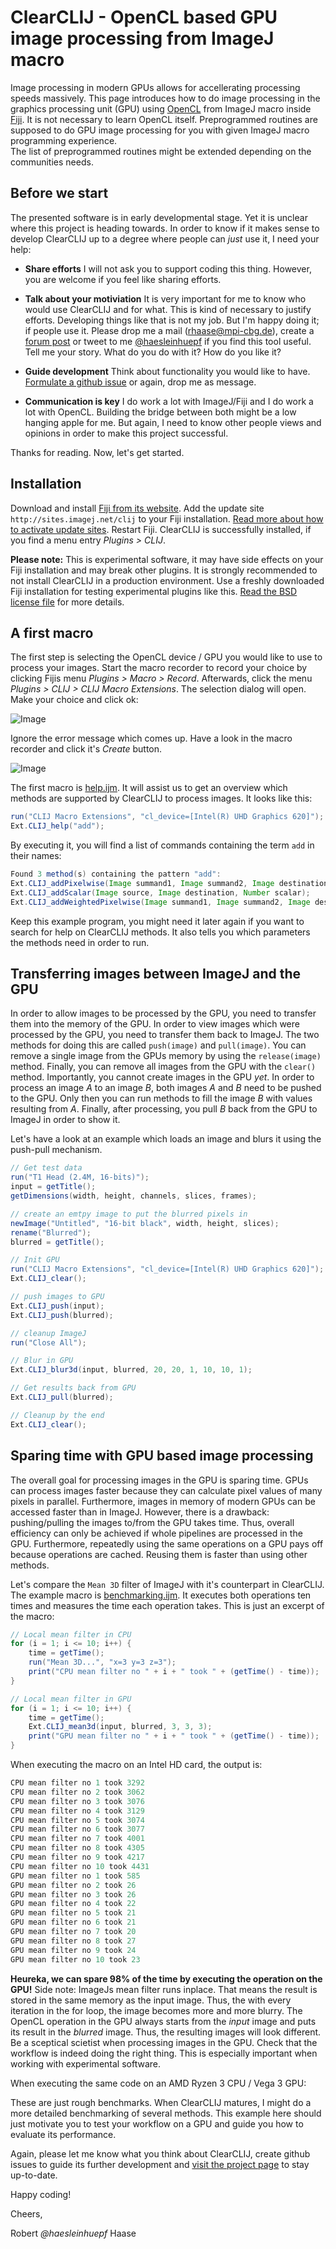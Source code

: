 # ClearCLIJ - OpenCL based GPU image processing from ImageJ macro

Image processing in modern GPUs allows for accellerating processing speeds massively. This page introduces how to do image processing in the graphics processing unit (GPU) using [OpenCL](https://www.khronos.org/opencl/) from ImageJ macro inside [Fiji](http://fiji.sc). 
It is not necessary to learn OpenCL itself. 
Preprogrammed routines are supposed to do GPU image processing for you with given ImageJ macro programming experience. \
The list of preprogrammed routines might be extended depending on the communities needs.

## Before we start
The presented software is in early developmental stage. Yet it is unclear where this project is heading towards. 
In order to know if it makes sense to develop ClearCLIJ up to a degree where people can _just_ use it, I need your help:

* **Share efforts** I will not ask you to support coding this thing. However, you are welcome if you feel like sharing efforts.

* **Talk about your motiviation** It is very important for me to know who would use ClearCLIJ and for what. 
This is kind of necessary to justify efforts. 
Developing things like that is not my job. But I'm happy doing it; if people use it.
Please drop me a mail (rhaase@mpi-cbg.de), create a [forum post](http://image.sc) or tweet to me [@haesleinhuepf](http://twitter.com/haesleinhuepf) if you find this tool useful. 
Tell me your story. What do you do with it? How do you like it?

* **Guide development** Think about functionality you would like to have. [Formulate a github issue](https://github.com/ClearControl/clearclij/issues) or again, drop me as message.

* **Communication is key** I do work a lot with ImageJ/Fiji and I do work a lot with OpenCL. Building the bridge between both might be a low hanging apple for me. 
But again, I need to know other people views and opinions in order to make this project successful. 

Thanks for reading. Now, let's get started.


## Installation
Download and install [Fiji from its website](https://fiji.sc/Downloads).
Add the update site `http://sites.imagej.net/clij` to your Fiji installation. [Read more about how to activate update sites]( https://imagej.net/Following_an_update_site).
Restart Fiji. ClearCLIJ is successfully installed, if you find a menu entry _Plugins > CLIJ_.

**Please note:** This is experimental software, it may have side effects on your Fiji installation and may break other plugins. 
It is strongly recommended to not install ClearCLIJ in a production environment. 
Use a freshly downloaded Fiji installation for testing experimental plugins like this. 
[Read the BSD license file](http://github.com/haesleinhuepf/ClearCLIJ/license.txt) for more details.

## A first macro
The first step is selecting the OpenCL device / GPU you would like to use to process your images. 
Start the macro recorder to record your choice by clicking Fijis menu _Plugins > Macro > Record_. 
Afterwards, click the menu _Plugins > CLIJ > CLIJ Macro Extensions_.
The selection dialog will open. Make your choice and click ok:

![Image](images/device_dialog.png)

Ignore the error message which comes up. Have a look in the macro recorder and click it's _Create_ button.

![Image](images/macro_recorder.png)

The first macro is [help.ijm](https://github.com/haesleinhuepf/clearclij/blob/master/src/main/macro/help.ijm).
It will assist us to get an overview which methods are supported by ClearCLIJ to process images. 
It looks like this:

```java
run("CLIJ Macro Extensions", "cl_device=[Intel(R) UHD Graphics 620]");
Ext.CLIJ_help("add");
```

By executing it, you will find a list of commands containing the term `add` in their names:

```java
Found 3 method(s) containing the pattern "add":
Ext.CLIJ_addPixelwise(Image summand1, Image summand2, Image destination);
Ext.CLIJ_addScalar(Image source, Image destination, Number scalar);
Ext.CLIJ_addWeightedPixelwise(Image summand1, Image summand2, Image destination, Number factor1, Number factor2);
```

Keep this example program, you might need it later again if you want to search for help on ClearCLIJ methods. 
It also tells you which parameters the methods need in order to run.

## Transferring images between ImageJ and the GPU
In order to allow images to be processed by the GPU, you need to transfer them into the memory of the GPU. 
In order to view images which were processed by the GPU, you need to transfer them back to ImageJ. 
The two methods for doing this are called `push(image)` and `pull(image)`. 
You can remove a single image from the GPUs memory by using the `release(image)` method. 
Finally, you can remove all images from the GPU with the `clear()` method.
Importantly, you cannot create images in the GPU _yet_.
In order to process an image _A_ to an image _B_, both images _A_ and _B_ need to be pushed to the GPU. 
Only then you can run methods to fill the image _B_ with values resulting from _A_. 
Finally, after processing, you pull _B_ back from the GPU to ImageJ in order to show it.

Let's have a look at an example which loads an image and blurs it using the push-pull mechanism.

```java
// Get test data
run("T1 Head (2.4M, 16-bits)");
input = getTitle();
getDimensions(width, height, channels, slices, frames);

// create an emtpy image to put the blurred pixels in
newImage("Untitled", "16-bit black", width, height, slices);
rename("Blurred");
blurred = getTitle();

// Init GPU
run("CLIJ Macro Extensions", "cl_device=[Intel(R) UHD Graphics 620]");
Ext.CLIJ_clear();

// push images to GPU
Ext.CLIJ_push(input);
Ext.CLIJ_push(blurred);

// cleanup ImageJ
run("Close All");

// Blur in GPU
Ext.CLIJ_blur3d(input, blurred, 20, 20, 1, 10, 10, 1);

// Get results back from GPU
Ext.CLIJ_pull(blurred);

// Cleanup by the end
Ext.CLIJ_clear();
```

## Sparing time with GPU based image processing
The overall goal for processing images in the GPU is sparing time. 
GPUs can process images faster because they can calculate pixel values of many pixels in parallel. 
Furthermore, images in memory of modern GPUs can be accessed faster than in ImageJ. 
However, there is a drawback: pushing/pulling the images to/from the GPU takes time. 
Thus, overall efficiency can only be achieved if whole pipelines are processed in the GPU. 
Furthermore, repeatedly using the same operations on a GPU pays off because operations are cached. Reusing them is faster than using other methods. 

Let's compare the `Mean 3D` filter of ImageJ with it's counterpart in ClearCLIJ.
The example macro is [benchmarking.ijm](https://github.com/haesleinhuepf/clearclij/blob/master/src/main/macro/benchmarking.ijm). 
It executes both operations ten times and measures the time each operation takes. 
This is just an excerpt of the macro:

```java
// Local mean filter in CPU
for (i = 1; i <= 10; i++) {
	time = getTime();
	run("Mean 3D...", "x=3 y=3 z=3");
	print("CPU mean filter no " + i + " took " + (getTime() - time));
}
```

```java
// Local mean filter in GPU
for (i = 1; i <= 10; i++) {
	time = getTime();
	Ext.CLIJ_mean3d(input, blurred, 3, 3, 3);
	print("GPU mean filter no " + i + " took " + (getTime() - time));
}
```

When executing the macro on an Intel HD card, the output is:

```java
CPU mean filter no 1 took 3292
CPU mean filter no 2 took 3062
CPU mean filter no 3 took 3076
CPU mean filter no 4 took 3129
CPU mean filter no 5 took 3074
CPU mean filter no 6 took 3077
CPU mean filter no 7 took 4001
CPU mean filter no 8 took 4305
CPU mean filter no 9 took 4217
CPU mean filter no 10 took 4431
GPU mean filter no 1 took 585
GPU mean filter no 2 took 26
GPU mean filter no 3 took 26
GPU mean filter no 4 took 22
GPU mean filter no 5 took 21
GPU mean filter no 6 took 21
GPU mean filter no 7 took 20
GPU mean filter no 8 took 27
GPU mean filter no 9 took 24
GPU mean filter no 10 took 23
```

**Heureka, we can spare 98% of the time by executing the operation on the GPU!**
Side note: ImageJs mean filter runs inplace. That means the result is stored in the same memory as the input image. 
Thus, the with every iteration in the for loop, the image becomes more and more blurry. 
The OpenCL operation in the GPU always starts from the _input_ image and puts its result in the _blurred_ image. 
Thus, the resulting images will look different. 
Be a sceptical scietist when processing images in the GPU. Check that the workflow is indeed doing the right thing. This is especially important when working with experimental software.

When executing the same code on an AMD Ryzen 3 CPU / Vega 3 GPU:


These are just rough benchmarks. 
When ClearCLIJ matures, I might do a more detailed benchmarking of several methods. 
This example here should just motivate you to test your workflow on a GPU and guide you how to evaluate its performance.

Again, please let me know what you think about ClearCLIJ, create github issues to guide its further development and [visit the project page]() to stay up-to-date.

Happy coding!

Cheers,

Robert _@haesleinhuepf_ Haase
